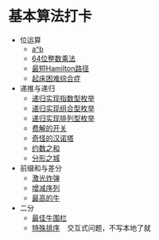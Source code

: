 # 基本算法打卡

- 位运算
    - [a^b](a%5Eb.py)
    - [64位整数乘法](64BitIntegerMultiplication.py)
    - [最短Hamilton路径](ShortestHamiltonPath.py)
  - [起床困难综合症](DTOS.py)
- 递推与递归
    - [递归实现指数型枚举](ExponentialEnumeration.py)
    - [递归实现组合型枚举](CombinationEnumeration.py)
  - [递归实现排列型枚举](ArrangedEnumeration.py)
  - [费解的开关](ConfusingSwitch.py)
  - [奇怪的汉诺塔](WeirdHanoiTower.py)
  - [约数之和](DivisorsSum.py)
  - [分形之城](FractalsCity.py)
- 前缀和与差分
    - [激光炸弹](LaserBomb.py)
    - [增减序列](IncDec.py)
  - [最高的牛](TallestCow.py)
- 二分
    - [最佳牛围栏](BestCattleFence.py)
    - [特殊排序](https://www.acwing.com/problem/content/115/) &#x2002; 交互式问题，不写本地了就